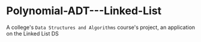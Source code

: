 # Polynomial-ADT---Linked-List
A college's `Data Structures and Algorithms` course's project, an application on the Linked List DS
